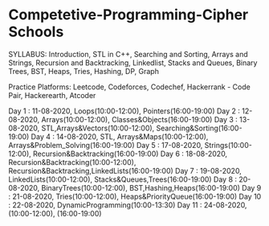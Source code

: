 # Competetive-Programming-Cipher Schools

SYLLABUS:
Introduction, STL in C++, Searching and Sorting, Arrays and Strings, Recursion and Backtracking, Linkedlist, Stacks and Queues, Binary Trees,
BST, Heaps, Tries, Hashing, DP, Graph

Practice Platforms:
Leetcode, Codeforces, Codechef, Hackerrank - Code Pair, Hackerearth, Atcoder

Day 1 : 11-08-2020,  Loops(10:00-12:00), Pointers(16:00-19:00)
Day 2 : 12-08-2020,  Arrays(10:00-12:00), Classes&Objects(16:00-19:00)
Day 3 : 13-08-2020,  STL,Arrays&Vectors(10:00-12:00), Searching&Sorting(16:00-19:00)
Day 4 : 14-08-2020,  STL, Arrays&Maps(10:00-12:00), Arrays&Problem_Solving(16:00-19:00)
Day 5 : 17-08-2020,  Strings(10:00-12:00), Recursion&Backtracking(16:00-19:00)
Day 6 : 18-08-2020,  Recursion&Backtracking(10:00-12:00), Recursion&Backtracking,LinkedLists(16:00-19:00)
Day 7 : 19-08-2020,  LinkedLists(10:00-12:00), Stacks&Queues,Trees(16:00-19:00)
Day 8 : 20-08-2020,  BinaryTrees(10:00-12:00), BST,Hashing,Heaps(16:00-19:00)
Day 9 : 21-08-2020,  Tries(10:00-12:00), Heaps&PriorityQueue(16:00-19:00)
Day 10 : 22-08-2020,  DynamicProgramming(10:00-13:30)
Day 11 : 24-08-2020,  (10:00-12:00), (16:00-19:00)
